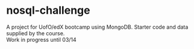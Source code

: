 # nosql-challenge
A project for UofO/edX bootcamp using MongoDB.  Starter code and data supplied by the course.  
Work in progress until 03/14
